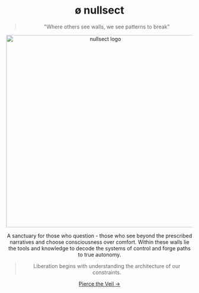 <div align="center">

# ø nullsect

> "Where others see walls, we see patterns to break"

<img src="https://i.ibb.co/tXs8svf/revolution.png" alt="nullsect logo" width="520" />

A sanctuary for those who question - those who see beyond the prescribed narratives and choose consciousness over comfort. Within these walls lie the tools and knowledge to decode the systems of control and forge paths to true autonomy.

> Liberation begins with understanding the architecture of our constraints.

[Pierce the Veil →](./codex/nullsect.md)

</div>
